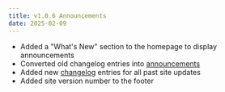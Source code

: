 ```yaml
---
title: v1.0.6 Announcements
date: 2025-02-09
---
```


- Added a "What's New" section to the homepage to display announcements
- Converted old changelog entries into [announcements](/announcements/)
- Added new [changelog](/changelog/) entries for all past site updates
- Added site version number to the footer
